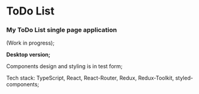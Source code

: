 # ToDo List

### My ToDo List single page application

(Work in progress);

**Desktop version;**

Components design and styling is in test form;

Tech stack: TypeScript, React, React-Router, Redux, Redux-Toolkit, styled-components;
